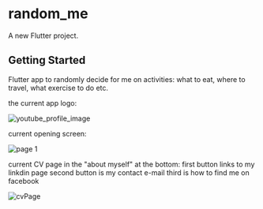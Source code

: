 # random_me

A new Flutter project.

## Getting Started

Flutter app to randomly decide for me on activities: what to eat, where to travel, what exercise to do etc.

the current app logo:

![youtube_profile_image](https://user-images.githubusercontent.com/76450471/137335739-c7591ad0-0d5d-42e7-8fda-31560ac6f47d.png)


current opening screen:


![page 1](https://user-images.githubusercontent.com/76450471/137335941-c3e9032b-37d1-40c7-b147-1f6c819fd07b.PNG)



current CV page in the "about myself" at the bottom:
first button links to my linkdin page
second button is my contact e-mail
third is how to find me on facebook



![cvPage](https://user-images.githubusercontent.com/76450471/137336103-aa58fdda-ec84-4565-8bbb-bbf1b33ef59f.PNG)
